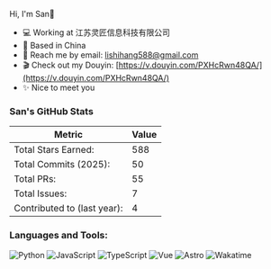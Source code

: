 Hi, I'm San👋

- 💻 Working at 江苏灵匠信息科技有限公司
- 📍 Based in China
- 📧 Reach me by email: [lishihang588@gmail.com](mailto:lishihang588@gmail.com)
- 🎬 Check out my Douyin: [https://v.douyin.com/PXHcRwn48QA/](https://v.douyin.com/PXHcRwn48QA/)
- ✨ Nice to meet you

### San's GitHub Stats
| Metric                | Value |
|-----------------------|-------|
| Total Stars Earned:   | 588   |
| Total Commits (2025): | 50    |
| Total PRs:            | 55    |
| Total Issues:         | 7     |
| Contributed to (last year): | 4     |

### Languages and Tools:
![Python](https://img.shields.io/badge/Python-3776AB?style=for-the-badge&logo=python&logoColor=white)
![JavaScript](https://img.shields.io/badge/JavaScript-F7DF1E?style=for-the-badge&logo=javascript&logoColor=black)
![TypeScript](https://img.shields.io/badge/TypeScript-3178C6?style=for-the-badge&logo=typescript&logoColor=white)
![Vue](https://img.shields.io/badge/Vue-4FC08D?style=for-the-badge&logo=vue.js&logoColor=white)
![Astro](https://img.shields.io/badge/Astro-FF5D01?style=for-the-badge&logo=astro&logoColor=white)
![Wakatime](https://img.shields.io/badge/Wakatime-000000?style=for-the-badge&logo=wakatime&logoColor=white)
